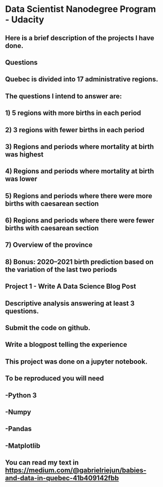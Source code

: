 # Data Scientist Nanodegree Program - Udacity

## Here is a brief description of the projects I have done.


## Questions<br>
## Quebec is divided into 17 administrative regions.<br>
## The questions I intend to answer are:<br>
## 1) 5 regions with more births in each period<br>
## 2) 3 regions with fewer births in each period<br>
## 3) Regions and periods where mortality at birth was highest<br>
## 4) Regions and periods where mortality at birth was lower<br>
## 5) Regions and periods where there were more births with caesarean section<br>
## 6) Regions and periods where there were fewer births with caesarean section<br>
## 7) Overview of the province<br>
## 8) Bonus: 2020–2021 birth prediction based on the variation of the last two periods<br>


## Project 1 - Write A Data Science Blog Post

## Descriptive analysis answering at least 3 questions.<br>
## Submit the code on github.<br>
## Write a blogpost telling the experience<br>


## This project was done on a jupyter notebook.<br>
## To be reproduced you will need<br>
## -Python 3<br>
## -Numpy<br>
## -Pandas <br>
## -Matplotlib<br>

## You can read my text in https://medium.com/@gabrielriejun/babies-and-data-in-quebec-41b409142fbb
